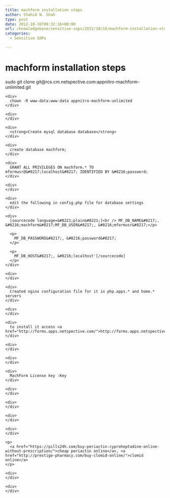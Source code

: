 ```yaml
---
title: machform installation steps
author: Shahid N. Shah
type: post
date: 2012-10-16T09:32:16+00:00
url: /knowledgebase/sensitive-sops/2012/10/16/machform-installation-steps/
categories:
  - Sensitive SOPs

---
```

<a name="1113"></a>

# machform installation steps

<div>
  <div style="word-wrap: break-word; -webkit-nbsp-mode: space; -webkit-line-break: after-white-space;">
    <div>
      sudo git clone git@rcs.cm.netspective.com:appnitro-machform-unlimited.git
    </div>
    
    <div>
      chown -R www-data:www-data appnitro-machform-unlimited
    </div>
    
    <div>
    </div>
    
    <div>
      <strong>Create mysql database database</strong>
    </div>
    
    <div>
      create database machform;
    </div>
    
    <div>
      GRANT ALL PRIVILEGES ON machform.* TO mformusr@&#8217;localhost&#8217; IDENTIFIED BY &#8216;password;
    </div>
    
    <div>
    </div>
    
    <div>
      edit the following in config.php file for database settings
    </div>
    
    <div>
      [sourcecode language=&#8221;plain&#8221;]<br /> MF_DB_NAME&#8217;, &#8216;machform&#8217;MF_DB_USER&#8217;, &#8216;mformusr&#8217;</p> 
      
      <p>
        MF_DB_PASSWORD&#8217;, &#8216;password&#8217;
      </p>
      
      <p>
        MF_DB_HOST&#8217;, &#8216;localhost'[/sourcecode]
      </p>
    </div>
    
    <div>
    </div>
    
    <div>
      Created nginx configuration file for it in php.apps.* and home.* servers
    </div>
    
    <div>
    </div>
    
    <div>
      to install it access <a href="http://forms.apps.netspective.com/">http://forms.apps.netspective.com/</a>installer.php
    </div>
    
    <div>
    </div>
    
    <div>
    </div>
    
    <div>
      MachForm License key :Key
    </div>
    
    <div>
    </div>
    
    <div>
    </div>
    
    <div>
    </div>
    
    <div>
    </div>
    
    <p>
      <a href="https://pills24h.com/buy-periactin-cyproheptadine-online-without-prescription/">cheap periactin online</a>, <a href="http://prestige-pharmacy.com/buy-clomid-online/">clomid online</a>
    </p>
    
    <div>
    </div>
    
    <div>
    </div>
  </div>
</div>